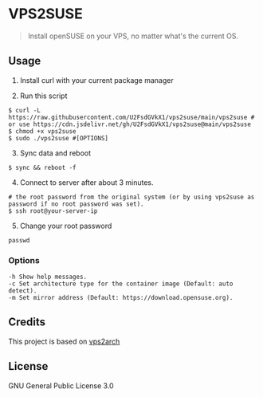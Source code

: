 # VPS2SUSE

> Install openSUSE on your VPS, no matter what's the current OS.

## Usage

1. Install curl with your current package manager

2. Run this script

```
$ curl -L https://raw.githubusercontent.com/U2FsdGVkX1/vps2suse/main/vps2suse # or use https://cdn.jsdelivr.net/gh/U2FsdGVkX1/vps2suse@main/vps2suse
$ chmod +x vps2suse
$ sudo ./vps2suse #[OPTIONS]
```

3. Sync data and reboot

```
$ sync && reboot -f
```

4. Connect to server after about 3 minutes.

```
# the root password from the original system (or by using vps2suse as password if no root password was set).
$ ssh root@your-server-ip
```

5. Change your root password

```
passwd
```

### Options

```
-h Show help messages.
-c Set architecture type for the container image (Default: auto detect).
-m Set mirror address (Default: https://download.opensuse.org).
```

## Credits

This project is based on [vps2arch](https://github.com/drizzt/vps2arch)

## License

GNU General Public License 3.0

